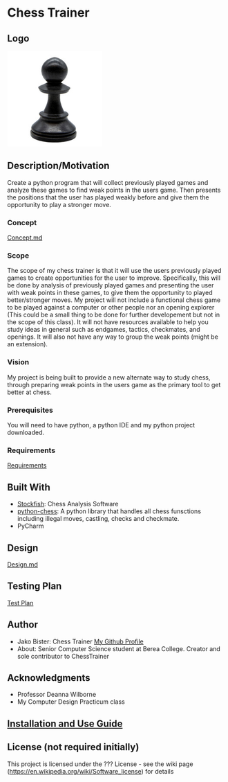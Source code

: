 # Chess Trainer
## Logo
![image](chess_logo.jpg)
## Description/Motivation

Create a python program that will collect previously played games and analyze these games to find weak points in the users 
game. Then presents the positions that the user has played weakly before and give them the opportunity to play a stronger move. 

### Concept
[Concept.md](concept.md)

### Scope

The scope of my chess trainer is that it will use the users previously played games to create opportunities for the user to improve. Specifically, this will be done by analysis of previously played games and presenting the user with weak points in these games, to give them the opportunity to played better/stronger moves. My project will not include a functional chess game to be played against a computer or other people nor an opening explorer (This could be a small thing to be done for further developement but not in the scope of this class). It will not have resources available to help you study ideas in general such as endgames, tactics, checkmates, and openings. It will also not have any way to group the weak points (might be an extension).

### Vision

My project is being built to provide a new alternate way to study chess, through preparing weak points in the users game as 
the primary tool to get better at chess. 

### Prerequisites

You will need to have python, a python IDE and my python project downloaded. 

### Requirements
[Requirements](requirments.md)

## Built With

- [Stockfish](https://pypi.org/project/stockfish/): Chess Analysis Software
- [python-chess](https://python-chess.readthedocs.io/en/latest/): A python library that handles all chess funsctions including illegal moves, castling, checks and checkmate. 
- PyCharm 

## Design
[Design.md](design.md)

## Testing Plan
[Test Plan](test.plan.md)

## Author

- Jako Bister: Chess Trainer [My Github Profile](https://github.com/bisterj)
- About: Senior Computer Science student at Berea College. Creator and sole contributor to ChessTrainer

## Acknowledgments

- Professor Deanna Wilborne
- My Computer Design Practicum class

## [Installation and Use Guide](Installation.md)

## License (not required initially)

This project is licensed under the ??? License - see the wiki page (https://en.wikipedia.org/wiki/Software_license) for details

